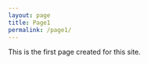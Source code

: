 ```yaml
---
layout: page
title: Page1
permalink: /page1/
---
```


This is the first page created for this site.
